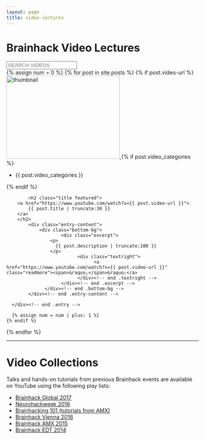 ```yaml
---
layout: page
title: video-lectures
---
```


# Brainhack Video Lectures
<!-- <script src="https://hackpad.com/ZP53JJlhGyJ.js?format=html"></script> -->

<input type="text" class="quicksearch" placeholder="SEARCH VIDEOS" />

<div class="grid">
 {% assign num = 0 %}
  {% for post in site.posts %}
    {% if post.video-url %}
      <div class="entry entry-video">
  			<div class="entry-thumbnail">            
    				<a href="https://www.youtube.com/watch?v={{ post.video-url }}">            
              <img src="http://img.youtube.com/vi/{{ post.video-url }}/0.jpg" height="218" width="297" alt="thumbnail" />
              <span class="overlay"></span>
    				</a>
            {% if post.video_categories %}
          				<div class="category">
                    <ul class="post-categories">
                        <li>
                            {{ post.video_categories }}
                        </li>
                    </ul>
                  </div> <!-- end .category -->
            {% endif %}
  			</div><!-- end .entry_thumbnail -->

  			<h2 class="title featured">
        <a href="https://www.youtube.com/watch?v={{ post.video-url }}">      
            {{ post.title | truncate:30 }}        
        </a>
        </h2>
  			<div class="entry-content">
  			    <div class="bottom-bg">
  					    <div class="excerpt">        
                    <p>                        
                      {{ post.description | truncate:100 }}                        
                    </p>
  						      <div class="textright">
  							        <a href="https://www.youtube.com/watch?v={{ post.video-url }}" class="readmore"><span>&raquo;</span>&raquo;</a>
  						      </div><!-- end .textright -->
  					    </div><!-- end .excerpt -->
  				  </div><!-- end .bottom-bg -->
  			</div><!-- end .entry-content -->

      </div><!-- end .entry -->

      {% assign num = num | plus: 1 %}
    {% endif %}
  {% endfor %}
</div>

<script type="text/javascript">
// quick search regex
var qsRegex;
// init Isotope
var $grid = jQuery('.grid').isotope({
  itemSelector: '.entry',
  layoutMode: 'masonry',
  masonry: {
    columnWidth: 236,
    gutter: 8
  },
  filter: function() {
    return qsRegex ? jQuery(this).text().match( qsRegex ) : true;
  }
});
// use value of search field to filter
var $quicksearch = jQuery('.quicksearch').keyup( debounce( function() {
  qsRegex = new RegExp( $quicksearch.val(), 'gi' );
  $grid.isotope();
}, 200 ) );
// debounce so filtering doesn't happen every millisecond
function debounce( fn, threshold ) {
  var timeout;
  return function debounced() {
    if ( timeout ) {
      clearTimeout( timeout );
    }
    function delayed() {
      fn();
      timeout = null;
    }
    timeout = setTimeout( delayed, threshold || 100 );
  }
}

</script>

<hr>

# Video Collections

Talks and hands-on tutorials from previous Brainhack events are available on YouTube using the following play lists:

- [Brainhack Global 2017](https://www.youtube.com/playlist?list=PLNt4AJV1JZbfcRh9gEdHu47edoQE76bp5)
- [Neurohackweek 2016](https://www.youtube.com/playlist?list=PLEdFhTRBFLObkatJOX9wp3BCueH4wNSl7)
- [Brainhacking 101 (tutorials from AMX)](https://www.youtube.com/playlist?list=PLNt4AJV1JZbfq0vdD4vcITV7x3OqGxLKp)
- [Brainhack Vienna 2016](https://www.youtube.com/playlist?list=PLNt4AJV1JZbcCs84XEbN9XdXBXN9U-kyT)
- [Brainhack AMX 2015](https://www.youtube.com/playlist?list=PLNt4AJV1JZbe8wO4vG9cOkFiSazJGuHjw)
- [Brainhack EDT 2014]( 
https://www.youtube.com/playlist?list=PLNt4AJV1JZbexfxS2GZXg9rm4w0QZwwAf)
